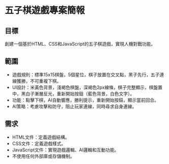 # 五子棋遊戲專案簡報

## 目標
創建一個基於HTML、CSS和JavaScript的五子棋遊戲，實現人機對戰功能。

## 範圍
- 遊戲規則：標準15x15棋盤，5個星位，棋子放置在交叉點，黑子先行，五子連線獲勝，不可重複下棋。
- UI設計：米黃色背景，淺褐色棋盤，深褐色2px線條，棋子完整顯示，棋盤置中，黑白子漸層反光，重新開始按鈕（藍色背景，白色文字）。
- 功能：點擊下棋，AI自動響應，勝利提示，重新開始按鈕，顯示當前回合。
- AI策略：考慮攻擊和防守，阻止玩家連線，同時尋求自身連線。

## 需求
- HTML文件：定義遊戲結構。
- CSS文件：定義遊戲樣式。
- JavaScript文件：實現遊戲邏輯、AI邏輯和互動功能。
- 不使用任何外部庫或存儲機制。
